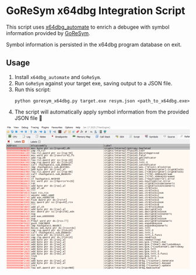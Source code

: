 # GoReSym x64dbg Integration Script

This script uses [x64dbg_automate](https://dariushoule.github.io/x64dbg-automate-pyclient/) to enrich a debugee with symbol information provided by [GoReSym](https://github.com/mandiant/GoReSym).

Symbol information is persisted in the x64dbg program database on exit.

## Usage

1. Install `x64dbg_automate` and `GoReSym`.
2. Run `GoReSym` against your target exe, saving output to a JSON file.
3. Run this script:
    ```
    python goresym_x64dbg.py target.exe resym.json <path_to_x64dbg.exe>
    ```
4. The script will automatically apply symbol information from the provided JSON file 🎉

![demo](demo.png)